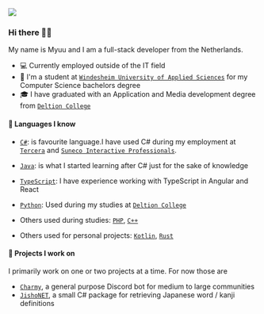 <img src="https://cdn.myuuiii.com/portfolio_v3.png" />

<!--  -->

### Hi there 🙋‍♀️

My name is Myuu and I am a full-stack developer from the Netherlands.

- 💻 Currently employed outside of the IT field
- 🌱 I'm a student at [`Windesheim University of Applied Sciences`] for my Computer Science bachelors degree
- 🎓 I have graduated with an Application and Media development degree from [`Deltion College`] 

#### 💬 Languages I know

- [`C#`]:  is favourite language.I have used C# during my employment at [`Tercera`] and [`Suneco Interactive Professionals`].

- [`Java`]: is what I started learning after C# just for the sake of knowledge

- [`TypeScript`]: I have experience working with TypeScript in Angular and React

- [`Python`]: Used during my studies at [`Deltion College`] 

- Others used during studies: [`PHP`], [`C++`]

- Others used for personal projects: [`Kotlin`], [`Rust`]

#### 🎁 Projects I work on

I primarily work on one or two projects at a time. For now those are

- [`Charmy`], a general purpose Discord bot for medium to large communities
- [`JishoNET`], a small C# package for retrieving Japanese word / kanji definitions



[`JishoNET`]: https://github.com/Myuuiii/JishoNET
[`Charmy`]: https://github.com/Myuuiii/Charmy
[`Windesheim University of Applied Sciences`]: https://www.windesheim.nl/

[`C#`]: https://docs.microsoft.com/en-us/dotnet/csharp/

[`Tercera`]: https://tercera.nl/

[`Suneco Interactive Professionals`]: https://www.suneco.nl/

[`Java`]: https://www.java.com/en/

[`TypeScript`]: https://www.typescriptlang.org/

[`Python`]: https://www.python.org/

[`Deltion College`]: https://www.deltion.nl/

[`PHP`]: https://www.php.net/

[`C++`]: https://cplusplus.com/

[`Kotlin`]: https://kotlinlang.org/

[`Rust`]: https://www.rust-lang.org/
